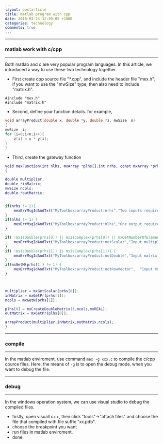 ```yaml
---
layout: postarticle
title: matlab program with cpp
date: 2016-05-24 12:09:05 +1000 
categories: technology
comments: true
---
```


------------------------------
### matlab work with c/cpp ###
------------------------------


Both matlab and c are very popular program languages. In this article, we introduced a way to use these two technology together. 

- First create cpp source file "*.cpp", and include the header file "mex.h"; if you want to use the "mwSize" type, then also need to include "matrix.h".

```
#include "mex.h"
#include "matrix.h"
```

- Second, define your function details. for example,

```cpp
void arrayProduct(double x, double *y, double *z, mwSize  n)
{
mwSize  i;
for (i=0;i<n;i++){
    z[i] = x * y[i];
}
}
```
    
- Third, create the gateway function

```matlab
void mexFunction(int nlhs, mxArray *plhs[],int nrhs, const mxArray *prhs[])
{

double multiplier;
double *inMatrix;
mwSize ncols;
double *outMatrix;


if(nrhs != 2){
	mexErrMsgIdAndTxt("MyToolbox:arrayProduct:nrhs","Two inputs required.");
}
if(nlhs != 1) {
	mexErrMsgIdAndTxt("MyToolbox:arrayProduct:nlhs","One output required.");
}

if( !mxIsDouble(prhs[0]) || mxIsComplex(prhs[0]) || mxGetNumberOfElements(prhs[0]) != 1 ) {
	mexErrMsgIdAndTxt("MyToolbox:arrayProduct:notScalar","Input multiplier must be a scalar.");
}
if( !mxIsDouble(prhs[1]) || mxIsComplex(prhs[1])) {
	mexErrMsgIdAndTxt("MyToolbox:arrayProduct:notDouble","Input matrix must be type double.");
}
if(mxGetM(prhs[1]) != 1) {
	mexErrMsgIdAndTxt("MyToolbox:arrayProduct:notRowVector",  "Input must be a row vector.");
}



multiplier = mxGetScalar(prhs[0]);
inMatrix = mxGetPr(prhs[1]);
ncols = mxGetN(prhs[1]);

plhs[0] = mxCreateDoubleMatrix(1,ncols,mxREAL);
outMatrix = mxGetPr(plhs[0]);

arrayProduct(multiplier,inMatrix,outMatrix,ncols);
}
```

---------------
### compile ###
---------------

in the matlab enviroment, use command `mex -g xxx.c` to compile the c/cpp cource files. Here, the means of `-g` is to open the debug mode, when you want to debug the file.

-------------
### debug ###
-------------

In the windows operation system, we can use visual studio to debug the compiled files.
- firstly, open visuall c++, then click "tools"->"attach files" and choose the file that compiled with file suffix "xx.pdb".
- choose the breakpoint you want
- run files in matlab enviroment.
- done.